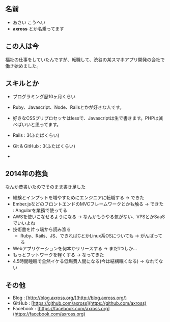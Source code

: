 ## 名前

- あさい こうへい
- **axross** とか名乗ってます

## この人は今

福祉の仕事をしていたんですが、転職して、渋谷の某スマホアプリ開発の会社で働き始めました。

## スキルとか

- プログラミング歴10ヶ月くらい
- Ruby、Javascript、Node、Railsとかが好きな人です。
- 好きなCSSプリプロセッサはlessで、Javascriptは生で書きます。PHPは滅べばいいと思ってます。

- Rails : 3(ふたばくらい)
- Git & GitHub : 3(ふたばくらい)
- 

## 2014年の抱負

なんか昔書いたのでそのまま書き足した

- 経験とインプットを増やすためにエンジニアに転職する → できた
- Ember.jsなどのフロントエンドのMVCフレームワークとかも触る → できた : Angularを業務で使ってる
- AWSを使いこなせるようになる → なんかもうやる気がない、VPSとかSaaSでいいよね
- 技術書を片っ端から読み漁る
    - Ruby、Rails、JS、できればCとかLinux系OSについても → がんばってる
- Webアプリケーションを何本かリリースする → まだ1つしか…
- もっとフットワークを軽くする → なってきた
- 4.5時間睡眠で全然イケる低燃費人間になる(今は結構眠くなる) → なれてない

## その他

- Blog : [http://blog.axross.org/](http://blog.axross.org/)  
- GitHub : [https://github.com/axross](https://github.com/axross)  
- Facebook : [https://facebook.com/axross.org](https://facebook.com/axross.org)  
